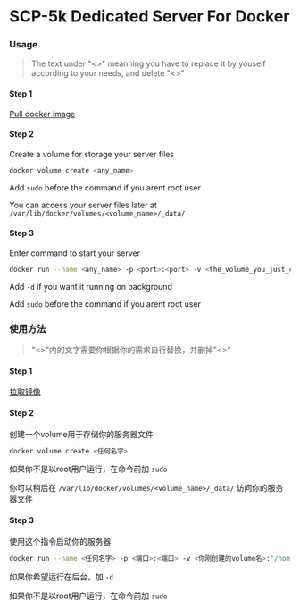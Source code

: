 # SCP-5k Dedicated Server For Docker

### Usage

> The text under "<>" meanning you have to replace it by youself according to your needs, and delete "<>"

#### Step 1

[Pull docker image](https://github.com/LightBlueCube/5k-dedi-docker/pkgs/container/5k-dedi-docker%2F5k-dedi)

#### Step 2

Create a volume for storage your server files

```bash
docker volume create <any_name>
```

Add `sudo` before the command if you arent root user

You can access your server files later at `/var/lib/docker/volumes/<volume_name>/_data/`

#### Step 3

Enter command to start your server

```bash
docker run --name <any_name> -p <port>:<port> -v <the_volume_you_just_created>:"/home/5k/Steam/steamapps/common/SCP Pandemic Dedicated Server" ghcr.io/lightbluecube/5k-dedi-docker/5k-dedi
```

Add `-d` if you want it running on background

Add `sudo` before the command if you arent root user

### 使用方法

> "<>"内的文字需要你根据你的需求自行替换，并删掉"<>"

#### Step 1

[拉取镜像](https://github.com/LightBlueCube/5k-dedi-docker/pkgs/container/5k-dedi-docker%2F5k-dedi)

#### Step 2

创建一个volume用于存储你的服务器文件

```bash
docker volume create <任何名字>
```

如果你不是以root用户运行，在命令前加 `sudo`

你可以稍后在 `/var/lib/docker/volumes/<volume_name>/_data/` 访问你的服务器文件

#### Step 3

使用这个指令启动你的服务器

```bash
docker run --name <任何名字> -p <端口>:<端口> -v <你刚创建的volume名>:"/home/5k/Steam/steamapps/common/SCP Pandemic Dedicated Server" ghcr.io/lightbluecube/5k-dedi-docker/5k-dedi
```

如果你希望运行在后台，加 `-d`

如果你不是以root用户运行，在命令前加 `sudo`
